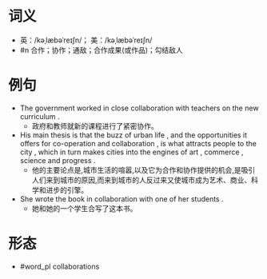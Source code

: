 # 词义
- 英：/kəˌlæbəˈreɪʃn/； 美：/kəˌlæbəˈreɪʃn/
- #n 合作；协作；通敌；合作成果(或作品)；勾结敌人
# 例句
- The government worked in close collaboration with teachers on the new curriculum .
	- 政府和教师就新的课程进行了紧密协作。
- His main thesis is that the buzz of urban life , and the opportunities it offers for co-operation and collaboration , is what attracts people to the city , which in turn makes cities into the engines of art , commerce , science and progress .
	- 他的主要论点是,城市生活的喧嚣,以及它为合作和协作提供的机会,是吸引人们来到城市的原因,而来到城市的人反过来又使城市成为艺术、商业、科学和进步的引擎。
- She wrote the book in collaboration with one of her students .
	- 她和她的一个学生合写了这本书。
# 形态
- #word_pl collaborations
